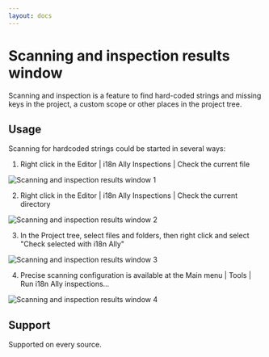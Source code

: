 ```yaml
---
layout: docs
---
```


# Scanning and inspection results window

Scanning and inspection is a feature to find hard-coded strings and missing keys in the project, a custom scope or
other places in the project tree.

## Usage

Scanning for hardcoded strings could be started in several ways:
1. Right click in the Editor | i18n Ally Inspections | Check the current file

![Scanning and inspection results window 1](assets/scanning-and-inspection-1.gif)

2. Right click in the Editor | i18n Ally Inspections | Check the current directory

![Scanning and inspection results window 2](assets/scanning-and-inspection-2.gif)

3. In the Project tree, select files and folders, then right click and select "Check selected with i18n Ally"

![Scanning and inspection results window 3](assets/scanning-and-inspection-3.gif)

4. Precise scanning configuration is available at the Main menu | Tools | Run i18n Ally inspections…

![Scanning and inspection results window 4](assets/scanning-and-inspection-4.gif)

## Support

Supported on every source.
